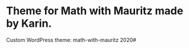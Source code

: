 Theme for Math with Mauritz made by Karin.
=========================
Custom WordPress theme: math-with-mauritz 2020#


